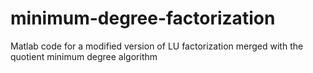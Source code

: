 # minimum-degree-factorization
Matlab code for a modified version of LU  factorization merged with the quotient minimum degree algorithm 
